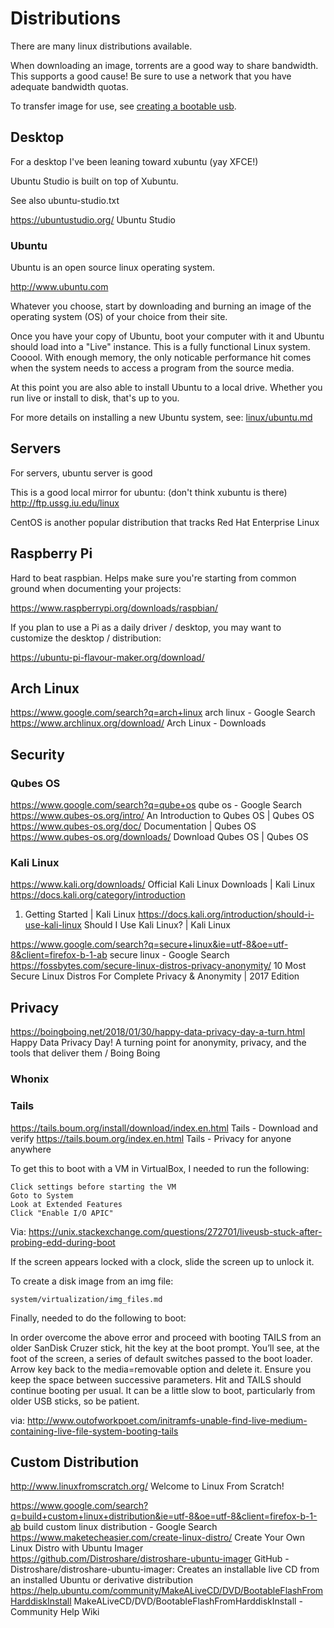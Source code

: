 # Distributions

There are many linux distributions available.

When downloading an image, torrents are a good way to share bandwidth. This supports a good cause! Be sure to use a network that you have adequate bandwidth quotas.

To transfer image for use, see [creating a bootable usb](../drives/bootable_usb.txt).


## Desktop

For a desktop I've been leaning toward xubuntu (yay XFCE!)

Ubuntu Studio is built on top of Xubuntu.

See also ubuntu-studio.txt

https://ubuntustudio.org/
Ubuntu Studio

### Ubuntu

Ubuntu is an open source linux operating system.  

http://www.ubuntu.com

Whatever you choose, start by downloading and burning an image of the operating system (OS) of your choice from their site.

Once you have your copy of Ubuntu, boot your computer with it and Ubuntu should load into a "Live" instance.  This is a fully functional Linux system.  Cooool.  With enough memory, the only noticable performance hit comes when the system needs to access a program from the source media.  

At this point you are also able to install Ubuntu to a local drive. Whether you run live or install to disk, that's up to you.

For more details on installing a new Ubuntu system, see:
[linux/ubuntu.md](linux/ubuntu.md)


## Servers

For servers, ubuntu server is good

This is a good local mirror for ubuntu: (don't think xubuntu is there)
http://ftp.ussg.iu.edu/linux

CentOS is another popular distribution that tracks Red Hat Enterprise Linux


## Raspberry Pi

Hard to beat raspbian. Helps make sure you're starting from common ground when documenting your projects: 

https://www.raspberrypi.org/downloads/raspbian/

If you plan to use a Pi as a daily driver / desktop, you may want to customize the desktop / distribution:

https://ubuntu-pi-flavour-maker.org/download/


## Arch Linux

https://www.google.com/search?q=arch+linux
arch linux - Google Search
https://www.archlinux.org/download/
Arch Linux - Downloads


## Security

### Qubes OS
https://www.google.com/search?q=qube+os
qube os - Google Search
https://www.qubes-os.org/intro/
An Introduction to Qubes OS | Qubes OS
https://www.qubes-os.org/doc/
Documentation | Qubes OS
https://www.qubes-os.org/downloads/
Download Qubes OS | Qubes OS


### Kali Linux

 https://www.kali.org/downloads/
 Official Kali Linux Downloads | Kali Linux
 https://docs.kali.org/category/introduction
 01. Getting Started | Kali Linux
 https://docs.kali.org/introduction/should-i-use-kali-linux
 Should I Use Kali Linux? | Kali Linux

 https://www.google.com/search?q=secure+linux&ie=utf-8&oe=utf-8&client=firefox-b-1-ab
 secure linux - Google Search
 https://fossbytes.com/secure-linux-distros-privacy-anonymity/
 10 Most Secure Linux Distros For Complete Privacy & Anonymity | 2017 Edition


## Privacy

https://boingboing.net/2018/01/30/happy-data-privacy-day-a-turn.html
Happy Data Privacy Day! A turning point for anonymity, privacy, and the tools that deliver them / Boing Boing

### Whonix

### Tails

https://tails.boum.org/install/download/index.en.html
Tails - Download and verify
https://tails.boum.org/index.en.html
Tails - Privacy for anyone anywhere

To get this to boot with a VM in VirtualBox, I needed to run the following:

    Click settings before starting the VM
    Goto to System
    Look at Extended Features
    Click "Enable I/O APIC"

Via:
https://unix.stackexchange.com/questions/272701/liveusb-stuck-after-probing-edd-during-boot

If the screen appears locked with a clock, slide the screen up to unlock it.

To create a disk image from an img file:

    system/virtualization/img_files.md

Finally, needed to do the following to boot:

In order overcome the above error and proceed with booting TAILS from an older SanDisk Cruzer stick, hit the <TAB> key at the boot prompt. You’ll see, at the foot of the screen, a series of default switches passed to the boot loader. Arrow key back to the media=removable option and delete it. Ensure you keep the space between successive parameters. Hit <RETURN> and TAILS should continue booting per usual. It can be a little slow to boot, particularly from older USB sticks, so be patient.

via: 
http://www.outofworkpoet.com/initramfs-unable-find-live-medium-containing-live-file-system-booting-tails


## Custom Distribution
http://www.linuxfromscratch.org/
Welcome to Linux From Scratch!

https://www.google.com/search?q=build+custom+linux+distribution&ie=utf-8&oe=utf-8&client=firefox-b-1-ab
build custom linux distribution - Google Search
https://www.maketecheasier.com/create-linux-distro/
Create Your Own Linux Distro with Ubuntu Imager
https://github.com/Distroshare/distroshare-ubuntu-imager
GitHub - Distroshare/distroshare-ubuntu-imager: Creates an installable live CD from an installed Ubuntu or derivative distribution
https://help.ubuntu.com/community/MakeALiveCD/DVD/BootableFlashFromHarddiskInstall
MakeALiveCD/DVD/BootableFlashFromHarddiskInstall - Community Help Wiki

